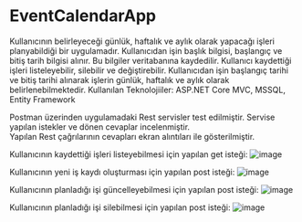 # EventCalendarApp
Kullanıcının belirleyeceği günlük, haftalık ve aylık olarak yapacağı işleri planyabildiği bir uygulamadır. 
Kullanıcıdan işin başlık bilgisi, başlangıç ve bitiş tarih bilgisi alınır. Bu  bilgiler veritabanına kaydedilir. 
Kullanıcı kaydettiği işleri listeleyebilir, silebilir ve değiştirebilir.
Kullanıcıdan işin başlangıç tarihi ve bitiş tarihi alınarak işlerin günlük, haftalık ve aylık olarak belirlenebilmektedir. 
Kullanılan Teknolojiiler: ASP.NET Core MVC, MSSQL, Entity Framework

Postman üzerinden uygulamadaki Rest servisler test edilmiştir. Servise yapılan istekler ve dönen cevaplar incelenmiştir.  
Yapılan Rest çağrılarının cevapları ekran alıntıları ile gösterilmiştir.

Kullanıcının kaydettiği işleri listeyebilmesi için yapılan get isteği:
![image](https://user-images.githubusercontent.com/81049064/137917612-4fd9eaf6-7d1e-4ab0-9d57-5a5c60a390a8.png)

Kullanıcının yeni iş kaydı oluşturması için yapılan post isteği:
![image](https://user-images.githubusercontent.com/81049064/137917100-f7677ade-5fd4-49a7-ad1c-261eeb6c3a84.png)

Kullanıcının planladığı işi güncelleyebilmesi için yapılan post isteği:
![image](https://user-images.githubusercontent.com/81049064/137917886-40203231-aa76-459e-b0c8-90a101195c5b.png)

Kullanıcının planladığı işi silebilmesi için yapılan post isteği:
![image](https://user-images.githubusercontent.com/81049064/137918200-94f83807-09cf-4fb4-83d5-645e939fe7c9.png)
